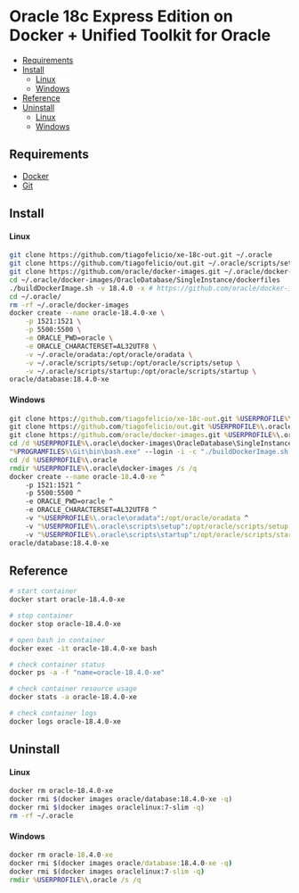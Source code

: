 # Oracle 18c Express Edition on Docker + Unified Toolkit for Oracle

<!-- TOC depthFrom:2 -->

- [Requirements](#requirements)
- [Install](#install)
    - [Linux](#linux)
    - [Windows](#windows)
- [Reference](#reference)
- [Uninstall](#uninstall)
    - [Linux](#linux-1)
    - [Windows](#windows-1)

<!-- /TOC -->

## Requirements

- [Docker](https://www.docker.com/products/docker-desktop)
- [Git](https://git-scm.com/downloads)

## Install

#### Linux

```bash
git clone https://github.com/tiagofelicio/xe-18c-out.git ~/.oracle
git clone https://github.com/tiagofelicio/out.git ~/.oracle/scripts/setup/out
git clone https://github.com/oracle/docker-images.git ~/.oracle/docker-images
cd ~/.oracle/docker-images/OracleDatabase/SingleInstance/dockerfiles
./buildDockerImage.sh -v 18.4.0 -x # https://github.com/oracle/docker-images/tree/master/OracleDatabase/SingleInstance
cd ~/.oracle/
rm -rf ~/.oracle/docker-images
docker create --name oracle-18.4.0-xe \
    -p 1521:1521 \
    -p 5500:5500 \
    -e ORACLE_PWD=oracle \
    -e ORACLE_CHARACTERSET=AL32UTF8 \
    -v ~/.oracle/oradata:/opt/oracle/oradata \
    -v ~/.oracle/scripts/setup:/opt/oracle/scripts/setup \
    -v ~/.oracle/scripts/startup:/opt/oracle/scripts/startup \
oracle/database:18.4.0-xe
```

#### Windows

```bat
git clone https://github.com/tiagofelicio/xe-18c-out.git %USERPROFILE%\.oracle
git clone https://github.com/tiagofelicio/out.git %USERPROFILE%\.oracle\scripts\setup\out
git clone https://github.com/oracle/docker-images.git %USERPROFILE%\.oracle\docker-images
cd /d %USERPROFILE%\.oracle\docker-images\OracleDatabase\SingleInstance\dockerfiles
"%PROGRAMFILES%\Git\bin\bash.exe" --login -i -c "./buildDockerImage.sh -v 18.4.0 -x" & :: https://github.com/oracle/docker-images/tree/master/OracleDatabase/SingleInstance
cd /d %USERPROFILE%\.oracle
rmdir %USERPROFILE%\.oracle\docker-images /s /q
docker create --name oracle-18.4.0-xe ^
    -p 1521:1521 ^
    -p 5500:5500 ^
    -e ORACLE_PWD=oracle ^
    -e ORACLE_CHARACTERSET=AL32UTF8 ^
    -v "%USERPROFILE%\.oracle\oradata":/opt/oracle/oradata ^
    -v "%USERPROFILE%\.oracle\scripts\setup":/opt/oracle/scripts/setup ^
    -v "%USERPROFILE%\.oracle\scripts\startup":/opt/oracle/scripts/startup ^
oracle/database:18.4.0-xe
```

## Reference

```bash
# start container
docker start oracle-18.4.0-xe

# stop container
docker stop oracle-18.4.0-xe

# open bash in container
docker exec -it oracle-18.4.0-xe bash

# check container status
docker ps -a -f "name=oracle-18.4.0-xe"

# check container resource usage
docker stats -a oracle-18.4.0-xe

# check container logs
docker logs oracle-18.4.0-xe
```

## Uninstall

#### Linux

```bash
docker rm oracle-18.4.0-xe
docker rmi $(docker images oracle/database:18.4.0-xe -q)
docker rmi $(docker images oraclelinux:7-slim -q)
rm -rf ~/.oracle
```

#### Windows

```bat
docker rm oracle-18.4.0-xe
docker rmi $(docker images oracle/database:18.4.0-xe -q)
docker rmi $(docker images oraclelinux:7-slim -q)
rmdir %USERPROFILE%\.oracle /s /q
```
